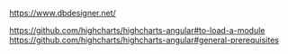 https://www.dbdesigner.net/

https://github.com/highcharts/highcharts-angular#to-load-a-module
https://github.com/highcharts/highcharts-angular#general-prerequisites
